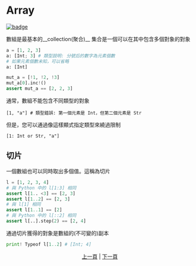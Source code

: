# Array

[![badge](https://img.shields.io/endpoint.svg?url=https%3A%2F%2Fgezf7g7pd5.execute-api.ap-northeast-1.amazonaws.com%2Fdefault%2Fsource_up_to_date%3Fowner%3Derg-lang%26repos%3Derg%26ref%3Dmain%26path%3Ddoc/EN/syntax/10_array.md%26commit_hash%3D603abbd5fa3f8baffe0d614758e1a554705e6732)](https://gezf7g7pd5.execute-api.ap-northeast-1.amazonaws.com/default/source_up_to_date?owner=erg-lang&repos=erg&ref=main&path=doc/EN/syntax/10_array.md&commit_hash=603abbd5fa3f8baffe0d614758e1a554705e6732)

數組是最基本的__collection(聚合)__
集合是一個可以在其中包含多個對象的對象

```python
a = [1, 2, 3]
a: [Int; 3] # 類型說明: 分號后的數字為元素個數
# 如果元素個數未知，可以省略
a: [Int]

mut_a = [!1, !2, !3]
mut_a[0].inc!()
assert mut_a == [2, 2, 3]
```

通常，數組不能包含不同類型的對象

```python.
[1, "a"] # 類型錯誤: 第一個元素是 Int，但第二個元素是 Str
```

但是，您可以通過像這樣顯式指定類型來繞過限制

```python,compile_fail
[1: Int or Str, "a"]
```

## 切片

一個數組也可以同時取出多個值。這稱為切片

```python
l = [1, 2, 3, 4]
# 與 Python 中的 l[1:3] 相同
assert l[1.. <3] == [2, 3]
assert l[1..2] == [2, 3]
# 與 l[1] 相同
assert l[1..1] == [2]
# 與 Python 中的 l[::2] 相同
assert l[..].step(2) == [2, 4]
```

通過切片獲得的對象是數組的(不可變的)副本

```python
print! Typeof l[1..2] # [Int; 4]
```

<p align='center'>
    <a href='./09_builtin_procs.md'>上一頁</a> | <a href='./11_tuple.md'>下一頁</a>
</p>
